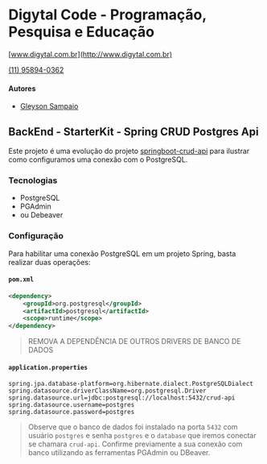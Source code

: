 # Digytal Code - Programação, Pesquisa e Educação
[www.digytal.com.br](http://www.digytal.com.br)

[(11) 95894-0362](https://api.whatsapp.com/send?phone=5511958940362)


#### Autores
- [Gleyson Sampaio](https://github.com/glysns)

## BackEnd - StarterKit - Spring CRUD Postgres Api

Este projeto é uma evolução do projeto [springboot-crud-api](https://github.com/glysns/backend-stater-kit/tree/main/spring/springboot-crud-api) para ilustrar como configuramos uma conexão com o PostgreSQL.

### Tecnologias

* PostgreSQL
* PGAdmin
* ou Debeaver

### Configuração

Para habilitar uma conexão PostgreSQL em um projeto Spring, basta realizar duas operações:

#### **`pom.xml`**
```xml
<dependency>
    <groupId>org.postgresql</groupId>
    <artifactId>postgresql</artifactId>
    <scope>runtime</scope>
</dependency>
```

> REMOVA A DEPENDÊNCIA DE OUTROS DRIVERS DE BANCO DE DADOS

#### **`application.properties`**
```shell
spring.jpa.database-platform=org.hibernate.dialect.PostgreSQLDialect
spring.datasource.driverClassName=org.postgresql.Driver
spring.datasource.url=jdbc:postgresql://localhost:5432/crud-api
spring.datasource.username=postgres
spring.datasource.password=postgres
```

> Observe que o banco de dados foi instalado na porta `5432` com usuário `postgres` e senha `postgres` e o `database` que iremos conectar se chamara `crud-api`. Confirme previamente a sua conexão com banco utilizando as ferramentas PGAdmin ou DBeaver. 

